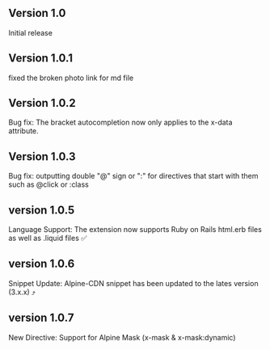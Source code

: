 ## Version 1.0

Initial release

## Version 1.0.1

fixed the broken photo link for md file

## Version 1.0.2

Bug fix: The bracket autocompletion now only applies to the x-data attribute.

## Version 1.0.3

Bug fix: outputting double "@" sign or ":" for directives that start with them such as @click or :class

## version 1.0.5
Language Support: The extension now supports Ruby on Rails html.erb files as well as .liquid files ✅

## version 1.0.6

Snippet Update: Alpine-CDN snippet has been updated to the lates version (3.x.x) ⤴️

## version 1.0.7

New Directive: Support for Alpine Mask (x-mask & x-mask:dynamic)